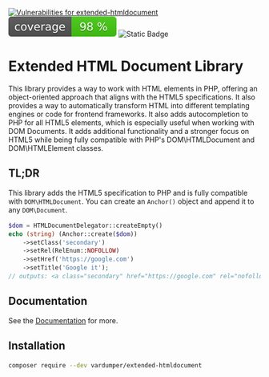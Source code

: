 [![Vulnerabilities for extended-htmldocument](https://dtrack.erikpoehler.us/api/v1/badge/vulns/project/37279553-0c47-476a-9efd-ed379fabca1a?apiKey=odt_J5OKz9JcWpKAnqz80whxTvwA3oQjGBGy)](https://dtrack.erikpoehler.us/projects/37279553-0c47-476a-9efd-ed379fabca1a)
[![Code Coverage](https://github.com/vardumper/extended-htmldocument/blob/main/coverage.svg)](https://vardumper.github.io/extended-htmldocument/intro.html#tests)
![Static Badge](https://img.shields.io/badge/unit%20tests-passed-green?style=flat&color=%234c1)

# Extended HTML Document Library

This library provides a way to work with HTML elements in PHP, offering an object-oriented approach that aligns with the HTML5 specifications.
It also provides a way to automatically transform HTML into different templating engines or code for frontend frameworks.
It also adds autocompletion to PHP for all HTML5 elements, which is especially useful when working with DOM Documents.
It adds additional functionality and a stronger focus on HTML5 while being fully compatible with PHP's DOM\HTMLDocument and DOM\HTMLElement classes.

## TL;DR

This library adds the HTML5 specification to PHP and is fully compatible with `DOM\HTMLDocument`. You can create an `Anchor()` object and append it to any `DOM\Document`.

```php
$dom = HTMLDocumentDelegator::createEmpty()
echo (string) (Anchor::create($dom))
    ->setClass('secondary')
    ->setRel(RelEnum::NOFOLLOW)
    ->setHref('https://google.com')
    ->setTitle('Google it');
// outputs: <a class="secondary" href="https://google.com" rel="nofollow" title="Google it"></a>
```

## Documentation
See the [Documentation](https://vardumper.github.io/extended-htmldocument/) for more.

## Installation
```bash
composer require --dev vardumper/extended-htmldocument
```

